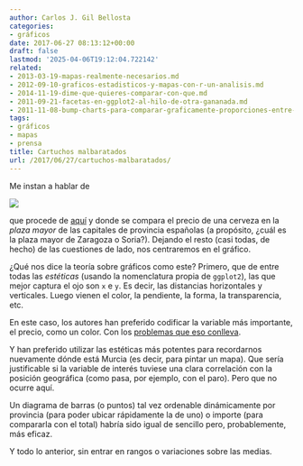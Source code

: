 ```yaml
---
author: Carlos J. Gil Bellosta
categories:
- gráficos
date: 2017-06-27 08:13:12+00:00
draft: false
lastmod: '2025-04-06T19:12:04.722142'
related:
- 2013-03-19-mapas-realmente-necesarios.md
- 2012-09-10-graficos-estadisticos-y-mapas-con-r-un-analisis.md
- 2014-11-19-dime-que-quieres-comparar-con-que.md
- 2011-09-21-facetas-en-ggplot2-al-hilo-de-otra-gananada.md
- 2011-11-08-bump-charts-para-comparar-graficamente-proporciones-entre-periodos.md
tags:
- gráficos
- mapas
- prensa
title: Cartuchos malbaratados
url: /2017/06/27/cartuchos-malbaratados/
---
```


Me instan a hablar de

![](/wp-uploads/2017/06/canas_espana.png#center)

que procede de [aquí](http://cocinillas.elespanol.com/2017/06/cuanto-cuesta-una-cerveza/) y donde se compara el precio de una cerveza en la _plaza mayor_ de las capitales de provincia españolas (a propósito, ¿cuál es la plaza mayor de Zaragoza o Soria?). Dejando el resto (casi todas, de hecho) de las cuestiones de lado, nos centraremos en el gráfico.

¿Qué nos dice la teoría sobre gráficos como este? Primero, que de entre todas las _estéticas_ (usando la nomenclatura propia de `ggplot2`), las que mejor captura el ojo son `x` e `y`. Es decir, las distancias horizontales y verticales. Luego vienen el color, la pendiente, la forma, la transparencia, etc.

En este caso, los autores han preferido codificar la variable más importante, el precio, como un color. Con los [problemas que eso conlleva](https://www.datanalytics.com/2013/12/09/gradientes-e-ilusiones-opticas/).

Y han preferido utilizar las estéticas más potentes para recordarnos nuevamente dónde está Murcia (es decir, para pintar un mapa). Que sería justificable si la variable de interés tuviese una clara correlación con la posición geográfica (como pasa, por ejemplo, con el paro). Pero que no ocurre aquí.

Un diagrama de barras (o puntos) tal vez ordenable dinámicamente por provincia (para poder ubicar rápidamente la de uno) o importe (para compararla con el total) habría sido igual de sencillo pero, probablemente, más eficaz.

Y todo lo anterior, sin entrar en rangos o variaciones sobre las medias.
